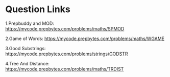 # Question Links

1.Prepbuddy and MOD: https://mycode.prepbytes.com/problems/maths/SPMOD

2.Game of Words: https://mycode.prepbytes.com/problems/maths/WGAME

3.Good Substrings: https://mycode.prepbytes.com/problems/strings/GODSTR

4.Tree And Distance: https://mycode.prepbytes.com/problems/maths/TRDIST
